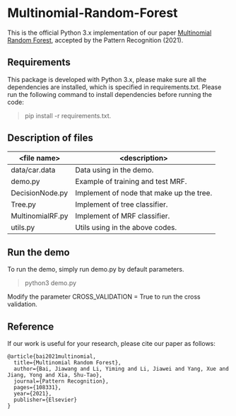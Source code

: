 # Multinomial-Random-Forest
This is the official Python 3.x implementation of our paper [Multinomial Random Forest](https://www.sciencedirect.com/science/article/pii/S0031320321005112), accepted by the Pattern Recognition (2021). 

## Requirements
This package is developed with Python 3.x, please make sure all the dependencies are installed, 
which is specified in requirements.txt. Please run the following command to install dependencies before running the code:
> pip install -r requirements.txt.


## Description of files

|    \<file name\>     |            \<description\>                    |
|--------------------|---------------------------------------------|
|   data/car.data    | Data using in the demo.                     |
|      demo.py       | Example of training and test MRF.           |
|   DecisionNode.py  | Implement of node that make up the tree.    | 
|      Tree.py       | Implement of tree classifier.               |
|  MultinomialRF.py  | Implement of MRF classifier.                |
|     utils.py       | Utils using in the above codes.             |
 
## Run the demo

To run the demo, simply run demo.py by default parameters. 

> python3 demo.py

Modify the parameter CROSS_VALIDATION = True to run the cross validation.

## Reference
If our work is useful for your research, please cite our paper as follows:

```
@article{bai2021multinomial,
  title={Multinomial Random Forest},
  author={Bai, Jiawang and Li, Yiming and Li, Jiawei and Yang, Xue and Jiang, Yong and Xia, Shu-Tao},
  journal={Pattern Recognition},
  pages={108331},
  year={2021},
  publisher={Elsevier}
}
```
